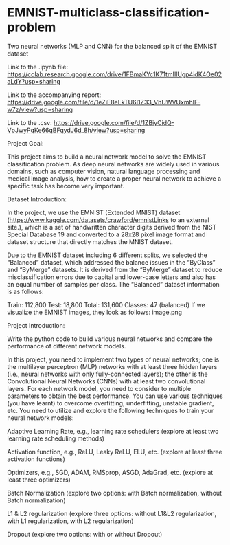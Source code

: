 # EMNIST-multiclass-classification-problem

Two neural networks (MLP and CNN) for the balanced split of the EMNIST dataset

Link to the .ipynb file: https://colab.research.google.com/drive/1FBmaKYc1K71tmIIlUgp4idK4Oe02aLdY?usp=sharing

Link to the accompanying report: https://drive.google.com/file/d/1eZiE8eLkTU6I1Z33_VhUWVUxmhIF-w7z/view?usp=sharing

Link to the .csv: https://drive.google.com/file/d/1ZBiyCidQ-VpJwyPqKe66qBFqydJ6d_8h/view?usp=sharing

Project Goal:

This project aims to build a neural network model to solve the EMNIST classification problem. As deep neural networks are widely used in various domains, such as computer vision, natural language processing and medical image analysis, how to create a proper neural network to achieve a specific task has become very important. 


Dataset Introduction:

In the project, we use the EMNIST  (Extended MNIST) dataset (https://www.kaggle.com/datasets/crawford/emnistLinks to an external site.), which is a set of handwritten character digits derived from the NIST Special Database 19 and converted to a 28x28 pixel image format and dataset structure that directly matches the MNIST dataset.

Due to the EMNIST dataset including 6 different splits, we selected the “Balanced” dataset, which addressed the balance issues in the “ByClass” and “ByMerge” datasets. It is derived from the “ByMerge” dataset to reduce misclassification errors due to capital and lower-case letters and also has an equal number of samples per class. The “Balanced” dataset information is as follows:

Train: 112,800
Test: 18,800
Total: 131,600
Classes: 47 (balanced)
If we visualize the EMNIST images, they look as follows:
 image.png


Project Introduction:

Write the python code to build various neural networks and compare the performance of different network models. 

In this project, you need to implement two types of neural networks; one is the multilayer perceptron (MLP) networks with at least three hidden layers (i.e., neural networks with only fully-connected layers); the other is the Convolutional Neural Networks (CNNs) with at least two convolutional layers.  For each network model, you need to consider to multiple parameters to obtain the best performance. You can use various techniques (you have learnt) to overcome overfitting, underfitting, unstable gradient, etc. You need to utilize and explore the following techniques to train your neural network models:

Adaptive Learning Rate, e.g., learning rate schedulers (explore at least two learning rate scheduling methods)

Activation function, e.g., ReLU, Leaky ReLU, ELU, etc. (explore at least three activation functions)

Optimizers, e.g., SGD, ADAM, RMSprop, ASGD, AdaGrad, etc. (explore at least three optimizers)

Batch Normalization (explore two options: with Batch normalization, without Batch normalization)

L1 & L2 regularization (explore three options: without L1&L2 regularization, with L1 regularization, with L2 regularization)

Dropout (explore two options: with or without Dropout)
